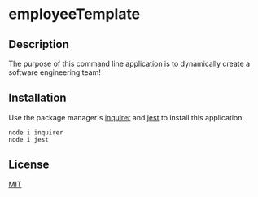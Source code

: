 # employeeTemplate

## Description

The purpose of this command line application is to dynamically create a software engineering team! 

## Installation

Use the package manager's [inquirer](https://www.npmjs.com/package/inquirer) and [jest](https://www.npmjs.com/package/jest) to install this application.
```
node i inquirer
node i jest
```

## License

[MIT](https://choosealicense.com/licenses/mit/)
